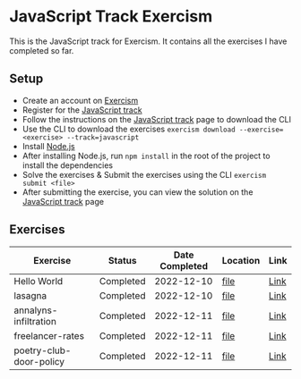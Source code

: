# JavaScript Track Exercism

This is the JavaScript track for Exercism. It contains all the exercises I have completed so far.

## Setup

- Create an account on [Exercism](https://exercism.org/)
- Register for the [JavaScript track](https://exercism.org/tracks/javascript)
- Follow the instructions on the [JavaScript track](https://exercism.org/tracks/javascript) page to download the CLI
- Use the CLI to download the exercises
    `exercism download --exercise=<exercise> --track=javascript`
- Install [Node.js](https://nodejs.org/en/download/)
- After installing Node.js, run `npm install` in the root of the project to install the dependencies
- Solve the exercises & Submit the exercises using the CLI
    `exercism submit <file>`
- After submitting the exercise, you can view the solution on the [JavaScript track](https://exercism.org/tracks/javascript) page

## Exercises

| Exercise                | Status    | Date Completed | Location                                                   | Link                                                                             |
| ----------------------- | --------- | -------------- | ---------------------------------------------------------- | -------------------------------------------------------------------------------- |
| Hello World             | Completed | 2022-12-10     | [file](hello-world/hello-world.js)                         | [Link](https://exercism.org/tracks/javascript/exercises/hello-world)             |
| lasagna                 | Completed | 2022-12-10     | [file](lasagna/lasagna.js)                                 | [Link](https://exercism.org/tracks/javascript/exercises/lasagna)                 |
| annalyns-infiltration   | Completed | 2022-12-11     | [file](annalyns-infiltration/annalyns-infiltration.js)     | [Link](https://exercism.org/tracks/javascript/exercises/annalyns-infiltration)   |
| freelancer-rates        | Completed | 2022-12-11     | [file](freelancer-rates/freelancer-rates.js)               | [Link](https://exercism.org/tracks/javascript/exercises/freelancer-rates)        |
| poetry-club-door-policy | Completed | 2022-12-11     | [file](poetry-club-door-policy/door-policy.js) | [Link](https://exercism.org/tracks/javascript/exercises/poetry-club-door-policy) |

